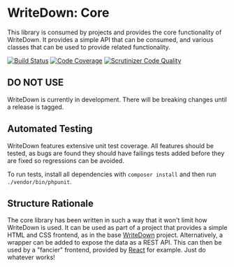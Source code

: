 # WriteDown: Core
This library is consumed by projects and provides the core functionality of
WriteDown. It provides a simple API that can be consumed, and various classes
that can be used to provide related functionality.

[![Build Status](https://travis-ci.org/byrobots/writedown-core.svg?branch=master)](https://travis-ci.org/byrobots/writedown-core)
[![Code Coverage](https://scrutinizer-ci.com/g/byrobots/writedown-core/badges/coverage.png?b=master)](https://scrutinizer-ci.com/g/byrobots/writedown-core/?branch=master)
[![Scrutinizer Code Quality](https://scrutinizer-ci.com/g/byrobots/writedown-core/badges/quality-score.png?b=master)](https://scrutinizer-ci.com/g/byrobots/writedown-core/?branch=master)

## DO NOT USE
WriteDown is currently in development. There will be breaking changes until a
release is tagged.

## Automated Testing
WriteDown features extensive unit test coverage. All features should be tested,
as bugs are found they should have failings tests added before they are fixed so
regressions can be avoided.

To run tests, install all dependencies with `composer install` and then run
`./vendor/bin/phpunit`.

## Structure Rationale
The core library has been written in such a way that it won't limit how 
WriteDown is used. It can be used as part of a project that provides a simple
HTML and CSS frontend, as in the base 
[WriteDown](https://github.com/byrobots/writedown) project. Alternatively, a
wrapper can be added to expose the data as a REST API. This can then be used by
a "fancier" frontend, provided by [React](https://reactjs.org/) for example. 
Just do whatever works!
